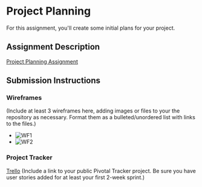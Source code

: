 # Project Planning
For this assignment, you'll create some initial plans for your project.

## Assignment Description
[Project Planning Assignment](https://education.launchcode.org/liftoff/assignments/planning/)

## Submission Instructions

### Wireframes

(Include at least 3 wireframes here, adding images or files to your the repository as necessary. Format them as a bulleted/unordered list with links to the files.)
* ![WF1](C:/Users/cuties/lc101/LiftOff/P3-Project_Planning/images/IMG_9218.JPG)
* ![WF2](C:/Users/cuties/lc101/LiftOff/P3-Project_Planning/images/IMG_9219.JPG)
### Project Tracker
[Trello](https://trello.com/b/ATzeBX1p/littlehelp)
(Include a link to your public Pivotal Tracker project. Be sure you have user stories added for at least your first 2-week sprint.)